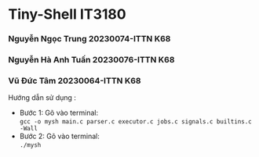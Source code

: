 # Tiny-Shell IT3180  
### Nguyễn Ngọc Trung 20230074-ITTN K68  
### Nguyễn Hà Anh Tuấn 20230076-ITTN K68  
### Vũ Đức Tâm 20230064-ITTN K68  
  
Hướng dẫn sử dụng :  
- Bước 1: Gõ vào terminal:  
`gcc -o mysh main.c parser.c executor.c jobs.c signals.c builtins.c -Wall`  
- Bước 2: Gõ vào terminal:  
`./mysh`  